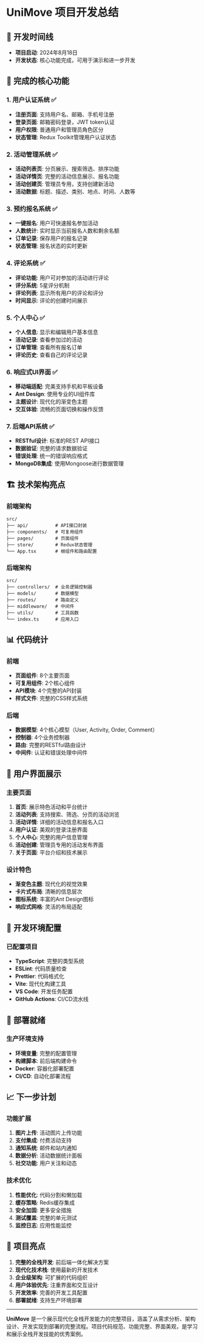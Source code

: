 # UniMove 项目开发总结

## 📅 开发时间线
- **项目启动**: 2024年8月18日
- **开发状态**: 核心功能完成，可用于演示和进一步开发

## 🎯 完成的核心功能

### 1. 用户认证系统 ✅
- **注册页面**: 支持用户名、邮箱、手机号注册
- **登录页面**: 邮箱密码登录，JWT token认证
- **用户权限**: 普通用户和管理员角色区分
- **状态管理**: Redux Toolkit管理用户认证状态

### 2. 活动管理系统 ✅
- **活动列表页**: 分页展示、搜索筛选、排序功能
- **活动详情页**: 完整的活动信息展示、报名功能
- **活动创建页**: 管理员专用，支持创建新活动
- **活动数据**: 标题、描述、类别、地点、时间、人数等

### 3. 预约报名系统 ✅
- **一键报名**: 用户可快速报名参加活动
- **人数统计**: 实时显示当前报名人数和剩余名额
- **订单记录**: 保存用户的报名记录
- **状态管理**: 报名状态的实时更新

### 4. 评论系统 ✅
- **评论功能**: 用户可对参加的活动进行评论
- **评分系统**: 5星评分机制
- **评论列表**: 显示所有用户的评论和评分
- **时间显示**: 评论的创建时间展示

### 5. 个人中心 ✅
- **个人信息**: 显示和编辑用户基本信息
- **活动记录**: 查看参加过的活动
- **订单管理**: 查看所有报名订单
- **评论历史**: 查看自己的评论记录

### 6. 响应式UI界面 ✅
- **移动端适配**: 完美支持手机和平板设备
- **Ant Design**: 使用专业的UI组件库
- **主题设计**: 现代化的渐变色主题
- **交互体验**: 流畅的页面切换和操作反馈

### 7. 后端API系统 ✅
- **RESTful设计**: 标准的REST API接口
- **数据验证**: 完整的请求数据验证
- **错误处理**: 统一的错误响应格式
- **MongoDB集成**: 使用Mongoose进行数据管理

## 🏗️ 技术架构亮点

### 前端架构
```
src/
├── api/          # API接口封装
├── components/   # 可复用组件
├── pages/        # 页面组件
├── store/        # Redux状态管理
└── App.tsx       # 根组件和路由配置
```

### 后端架构
```
src/
├── controllers/  # 业务逻辑控制器
├── models/       # 数据模型
├── routes/       # 路由定义
├── middleware/   # 中间件
├── utils/        # 工具函数
└── index.ts      # 应用入口
```

## 📊 代码统计

### 前端
- **页面组件**: 8个主要页面
- **可复用组件**: 2个核心组件
- **API模块**: 4个完整的API封装
- **样式文件**: 完整的CSS样式系统

### 后端
- **数据模型**: 4个核心模型（User, Activity, Order, Comment）
- **控制器**: 4个业务控制器
- **路由**: 完整的RESTful路由设计
- **中间件**: 认证和错误处理中间件

## 🎨 用户界面展示

### 主要页面
1. **首页**: 展示特色活动和平台统计
2. **活动列表**: 支持搜索、筛选、分页的活动浏览
3. **活动详情**: 详细的活动信息和报名入口
4. **用户认证**: 美观的登录注册界面
5. **个人中心**: 完整的用户信息管理
6. **活动创建**: 管理员专用的活动发布界面
7. **关于页面**: 平台介绍和技术展示

### 设计特色
- **渐变色主题**: 现代化的视觉效果
- **卡片式布局**: 清晰的信息层次
- **图标系统**: 丰富的Ant Design图标
- **响应式网格**: 灵活的布局适配

## 🔧 开发环境配置

### 已配置项目
- **TypeScript**: 完整的类型系统
- **ESLint**: 代码质量检查
- **Prettier**: 代码格式化
- **Vite**: 现代化构建工具
- **VS Code**: 开发任务配置
- **GitHub Actions**: CI/CD流水线

## 🚀 部署就绪

### 生产环境支持
- **环境变量**: 完整的配置管理
- **构建脚本**: 前后端构建命令
- **Docker**: 容器化部署配置
- **CI/CD**: 自动化部署流程

## 📈 下一步计划

### 功能扩展
1. **图片上传**: 活动图片上传功能
2. **支付集成**: 付费活动支持
3. **通知系统**: 邮件和站内通知
4. **数据分析**: 活动数据统计面板
5. **社交功能**: 用户关注和动态

### 技术优化
1. **性能优化**: 代码分割和懒加载
2. **缓存策略**: Redis缓存集成
3. **安全加固**: 更多安全措施
4. **测试覆盖**: 完整的单元测试
5. **监控日志**: 应用性能监控

## 🎉 项目亮点

1. **完整的全栈开发**: 前后端一体化解决方案
2. **现代化技术栈**: 使用最新的开发技术
3. **企业级架构**: 可扩展的代码组织
4. **用户体验优先**: 注重界面和交互设计
5. **开发效率**: 完善的开发工具配置
6. **部署就绪**: 支持生产环境部署

---

**UniMove** 是一个展示现代化全栈开发能力的完整项目，涵盖了从需求分析、架构设计、开发实现到部署的完整流程。项目代码规范、功能完整、界面美观，是学习和展示全栈开发技能的优秀案例。
